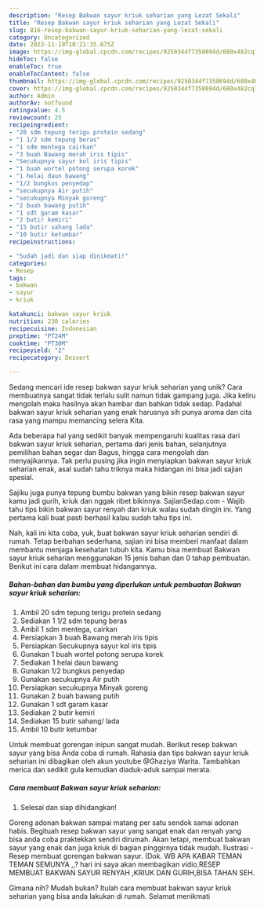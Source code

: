 ```yaml
---
description: "Resep Bakwan sayur kriuk seharian yang Lezat Sekali"
title: "Resep Bakwan sayur kriuk seharian yang Lezat Sekali"
slug: 816-resep-bakwan-sayur-kriuk-seharian-yang-lezat-sekali
category: Uncategorized
date: 2022-11-19T10:21:35.675Z
image: https://img-global.cpcdn.com/recipes/9250344f7358694d/680x482cq70/bakwan-sayur-kriuk-seharian-foto-resep-utama.jpg
hideToc: false
enableToc: true
enableTocContent: false
thumbnail: https://img-global.cpcdn.com/recipes/9250344f7358694d/680x482cq70/bakwan-sayur-kriuk-seharian-foto-resep-utama.jpg
cover: https://img-global.cpcdn.com/recipes/9250344f7358694d/680x482cq70/bakwan-sayur-kriuk-seharian-foto-resep-utama.jpg
author: Admin
authorAv: notfound
ratingvalue: 4.5
reviewcount: 25
recipeingredient:
- "20 sdm tepung terigu protein sedang"
- "1 1/2 sdm tepung beras"
- "1 sdm mentega cairkan"
- "3 buah Bawang merah iris tipis"
- "Secukupnya sayur kol iris tipis"
- "1 buah wortel potong serupa korek"
- "1 helai daun bawang"
- "1/2 bungkus penyedap"
- "secukupnya Air putih"
- "secukupnya Minyak goreng"
- "2 buah bawang putih"
- "1 sdt garam kasar"
- "2 butir kemiri"
- "15 butir sahang lada"
- "10 butir ketumbar"
recipeinstructions:

- "Sudah jadi dan siap dinikmati!"
categories:
- Resep
tags:
- bakwan
- sayur
- kriuk

katakunci: bakwan sayur kriuk 
nutrition: 230 calories
recipecuisine: Indonesian
preptime: "PT24M"
cooktime: "PT30M"
recipeyield: "2"
recipecategory: Dessert

---
```





Sedang mencari ide resep bakwan sayur kriuk seharian yang unik? Cara membuatnya sangat tidak terlalu sulit namun tidak gampang juga. Jika keliru mengolah maka hasilnya akan hambar dan bahkan tidak sedap. Padahal bakwan sayur kriuk seharian yang enak harusnya sih punya aroma dan cita rasa yang mampu memancing selera Kita.





Ada beberapa hal yang sedikit banyak mempengaruhi kualitas rasa dari bakwan sayur kriuk seharian, pertama dari jenis bahan, selanjutnya pemilihan bahan segar dan Bagus, hingga cara mengolah dan menyajikannya. Tak perlu pusing jika ingin menyiapkan bakwan sayur kriuk seharian enak,      asal sudah tahu triknya maka hidangan ini bisa jadi sajian spesial.














Sajiku juga punya tepung bumbu bakwan yang bikin resep bakwan sayur kamu jadi gurih, kriuk dan nggak ribet bikinnya. SajianSedap.com - Wajib tahu tips bikin bakwan sayur renyah dan kriuk walau sudah dingin ini. Yang pertama kali buat pasti berhasil kalau sudah tahu tips ini.






Nah, kali ini kita coba, yuk, buat bakwan sayur kriuk seharian sendiri di rumah. Tetap berbahan sederhana, sajian ini bisa memberi manfaat dalam membantu menjaga kesehatan tubuh kita. Kamu bisa membuat Bakwan sayur kriuk seharian menggunakan 15 jenis bahan dan 0 tahap pembuatan. Berikut ini cara dalam membuat hidangannya.

<!--inarticleads1-->

##### Bahan-bahan dan bumbu yang diperlukan untuk pembuatan Bakwan sayur kriuk seharian:

1. Ambil 20 sdm tepung terigu protein sedang
1. Sediakan 1 1/2 sdm tepung beras
1. Ambil 1 sdm mentega, cairkan
1. Persiapkan 3 buah Bawang merah iris tipis
1. Persiapkan Secukupnya sayur kol iris tipis
1. Gunakan 1 buah wortel potong serupa korek
1. Sediakan 1 helai daun bawang
1. Gunakan 1/2 bungkus penyedap
1. Gunakan secukupnya Air putih
1. Persiapkan secukupnya Minyak goreng
1. Gunakan 2 buah bawang putih
1. Gunakan 1 sdt garam kasar
1. Sediakan 2 butir kemiri
1. Sediakan 15 butir sahang/ lada
1. Ambil 10 butir ketumbar


Untuk membuat gorengan inipun sangat mudah. Berikut resep bakwan sayur yang bisa Anda coba di rumah. Rahasia dan tips bakwan sayur kriuk seharian ini dibagikan oleh akun youtube @Ghaziya Warita. Tambahkan merica dan sedikit gula kemudian diaduk-aduk sampai merata. 

<!--inarticleads2-->

##### Cara membuat Bakwan sayur kriuk seharian:


1. Selesai dan siap dihidangkan!

Goreng adonan bakwan sampai matang per satu sendok samai adonan habis. Begituah resep bakwan sayur yang sangat enak dan renyah yang bisa anda coba praktekkan sendiri dirumah. Akan tetapi, membuat bakwan sayur yang enak dan juga kriuk di bagian pinggirnya tidak mudah. Ilustrasi - Resep membuat gorengan bakwan sayur. (Dok. WB APA KABAR TEMAN TEMAN SEMUNYA ,,? hari ini saya akan membagikan vidio,RESEP MEMBUAT BAKWAN SAYUR RENYAH ,KRIUK DAN GURIH,BISA TAHAN SEH. 

Gimana nih? Mudah bukan? Itulah cara membuat bakwan sayur kriuk seharian yang bisa anda lakukan di rumah. Selamat menikmati
